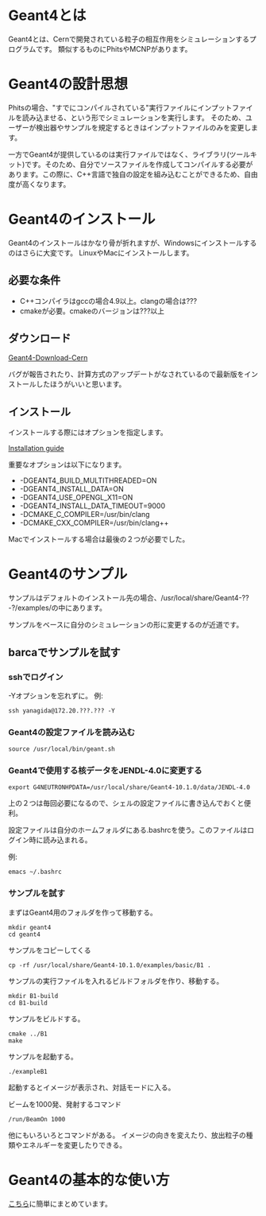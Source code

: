 # Geant4とは
Geant4とは、Cernで開発されている粒子の相互作用をシミュレーションするプログラムです。
類似するものにPhitsやMCNPがあります。

# Geant4の設計思想
Phitsの場合、"すでにコンパイルされている"実行ファイルにインプットファイルを読み込ませる、という形でシミュレーションを実行します。
そのため、ユーザーが検出器やサンプルを規定するときはインプットファイルのみを変更します。

一方でGeant4が提供しているのは実行ファイルではなく、ライブラリ(ツールキット)です。そのため、自分でソースファイルを作成してコンパイルする必要があります。この際に、C++言語で独自の設定を組み込むことができるため、自由度が高くなります。


# Geant4のインストール
Geant4のインストールはかなり骨が折れますが、Windowsにインストールするのはさらに大変です。
LinuxやMacにインストールします。

## 必要な条件
- C++コンパイラはgccの場合4.9以上。clangの場合は???
- cmakeが必要。cmakeのバージョンは???以上

## ダウンロード
[Geant4-Download-Cern](http://geant4.web.cern.ch/geant4/support/download.shtml)

バグが報告されたり、計算方式のアップデートがなされているので最新版をインストールしたほうがいいと思います。

## インストール
インストールする際にはオプションを指定します。

[Installation guide](http://geant4.web.cern.ch/geant4/UserDocumentation/UsersGuides/InstallationGuide/html/ch01.html)

重要なオプションは以下になります。

* -DGEANT4_BUILD_MULTITHREADED=ON
* -DGEANT4_INSTALL_DATA=ON
* -DGEANT4_USE_OPENGL_X11=ON
* -DGEANT4_INSTALL_DATA_TIMEOUT=9000
* -DCMAKE_C_COMPILER=/usr/bin/clang
* -DCMAKE_CXX_COMPILER=/usr/bin/clang++

Macでインストールする場合は最後の２つが必要でした。


# Geant4のサンプル
サンプルはデフォルトのインストール先の場合、/usr/local/share/Geant4-??-?/examples/の中にあります。

サンプルをベースに自分のシミュレーションの形に変更するのが近道です。

##  barcaでサンプルを試す
### sshでログイン
-Yオプションを忘れずに。
例:
```
ssh yanagida@172.20.???.??? -Y
```

### Geant4の設定ファイルを読み込む
```
source /usr/local/bin/geant.sh
```

### Geant4で使用する核データをJENDL-4.0に変更する
```
export G4NEUTRONHPDATA=/usr/local/share/Geant4-10.1.0/data/JENDL-4.0
```


上の２つは毎回必要になるので、シェルの設定ファイルに書き込んでおくと便利。

設定ファイルは自分のホームフォルダにある.bashrcを使う。このファイルはログイン時に読み込まれる。

例:
```
emacs ~/.bashrc
```


### サンプルを試す
まずはGeant4用のフォルダを作って移動する。
```
mkdir geant4
cd geant4
```
サンプルをコピーしてくる
```
cp -rf /usr/local/share/Geant4-10.1.0/examples/basic/B1 .
```
サンプルの実行ファイルを入れるビルドフォルダを作り、移動する。
```
mkdir B1-build
cd B1-build
```
サンプルをビルドする。
```
cmake ../B1
make
```
サンプルを起動する。
```
./exampleB1
```
起動するとイメージが表示され、対話モードに入る。

ビームを1000発、発射するコマンド
```
/run/BeamOn 1000
```
他にもいろいろとコマンドがある。
イメージの向きを変えたり、放出粒子の種類やエネルギーを変更したりできる。


# Geant4の基本的な使い方

[こちら](http://ikarino99.hatenablog.com/entry/2014/11/10/120243)に簡単にまとめています。
